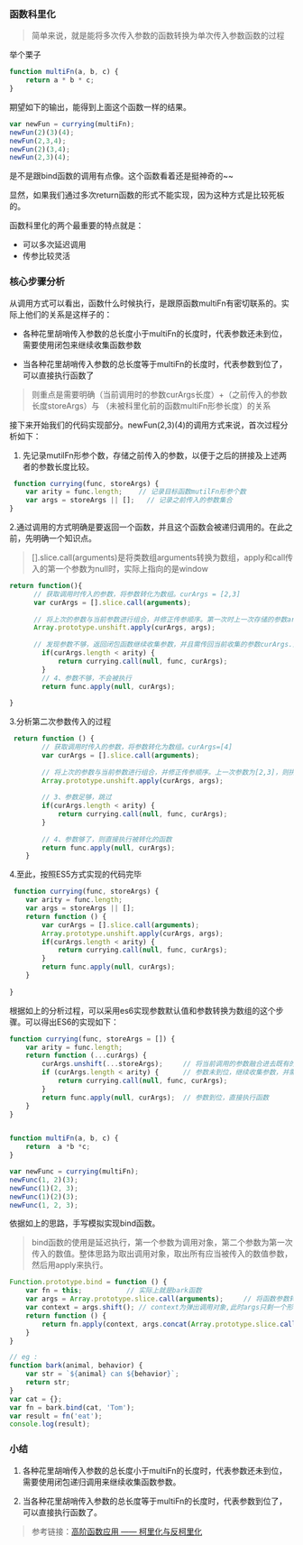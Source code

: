### 函数科里化

>    简单来说，就是能将多次传入参数的函数转换为单次传入参数函数的过程

举个栗子

```javascript
function multiFn(a, b, c) {
    return a * b * c;
}
```

期望如下的输出，能得到上面这个函数一样的结果。

```javascript
var newFun = currying(multiFn);
newFun(2)(3)(4);
newFun(2,3,4);
newFun(2)(3,4);
newFun(2,3)(4);
```

是不是跟bind函数的调用有点像。这个函数看着还是挺神奇的~~ 

显然，如果我们通过多次return函数的形式不能实现，因为这种方式是比较死板的。

函数科里化的两个最重要的特点就是：

* 可以多次延迟调用
* 传参比较灵活


### 核心步骤分析

从调用方式可以看出，函数什么时候执行，是跟原函数multiFn有密切联系的。实际上他们的关系是这样子的：

*   各种花里胡哨传入参数的总长度小于multiFn的长度时，代表参数还未到位，需要使用闭包来继续收集函数参数
    
    

*   当各种花里胡哨传入参数的总长度等于multiFn的长度时，代表参数到位了，可以直接执行函数了

> 则重点是需要明确（当前调用时的参数curArgs长度）+（之前传入的参数长度storeArgs）与 （未被科里化前的函数multiFn形参长度）的关系

接下来开始我们的代码实现部分。newFun(2,3)(4)的调用方式来说，首次过程分析如下：

1. 先记录mutilFn形参个数，存储之前传入的参数，以便于之后的拼接及上述两者的参数长度比较。

```javascript
 function currying(func, storeArgs) {
    var arity = func.length;    // 记录目标函数mutilFn形参个数
    var args = storeArgs || [];   // 记录之前传入的参数集合
}
```

2.通过调用的方式明确是要返回一个函数，并且这个函数会被递归调用的。在此之前，先明确一个知识点。

> [].slice.call(arguments)是将类数组arguments转换为数组，apply和call传入的第一个参数为null时，实际上指向的是window


```javascript
return function(){
      // 获取调用时传入的参数，将参数转化为数组。curArgs = [2,3]
      var curArgs = [].slice.call(arguments);
      
      // 将上次的参数与当前参数进行组合，并修正传参顺序。第一次时上一次存储的参数args为空，则拼接完curArgs为[2,3]
      Array.prototype.unshift.apply(curArgs, args);
      
      // 发现参数不够，返回闭包函数继续收集参数，并且需传回当前收集的参数curArgs.为了给调用的函数继续延迟调用，则需要返回函数而不是直接调用函数。
        if(curArgs.length < arity) {
            return currying.call(null, func, curArgs);
        }
        // 4、参数不够，不会被执行
        return func.apply(null, curArgs);
      
}
```

3.分析第二次参数传入的过程

```javascript
 return function () {
        // 获取调用时传入的参数，将参数转化为数组。curArgs=[4]
        var curArgs = [].slice.call(arguments);
        
        // 将上次的参数与当前参数进行组合，并修正传参顺序。上一次参数为[2,3]，则拼接完curArgs=[2,3,4]
        Array.prototype.unshift.apply(curArgs, args);
    
        // 3、参数足够，跳过
        if(curArgs.length < arity) {
            return currying.call(null, func, curArgs);
        }
        
        // 4、参数够了，则直接执行被转化的函数
        return func.apply(null, curArgs);
    } 
```

4.至此，按照ES5方式实现的代码完毕 

```javascript
 function currying(func, storeArgs) {
    var arity = func.length;
    var args = storeArgs || []; 
    return function () {
        var curArgs = [].slice.call(arguments);
        Array.prototype.unshift.apply(curArgs, args);
        if(curArgs.length < arity) {
            return currying.call(null, func, curArgs);
        }
        return func.apply(null, curArgs);
    }
  
}
```

根据如上的分析过程，可以采用es6实现参数默认值和参数转换为数组的这个步骤。可以得出ES6的实现如下：

```javascript
function currying(func, storeArgs = []) {
    var arity = func.length;
    return function (...curArgs) {
        curArgs.unshift(...storeArgs);     // 将当前调用的参数融合进去既有的参数
        if (curArgs.length < arity) {      // 参数未到位，继续收集参数，并需将上次收集的参数继续传入
            return currying.call(null, func, curArgs);
        }   
        return func.apply(null, curArgs);  // 参数到位，直接执行函数
    }
}


function multiFn(a, b, c) {
    return  a *b *c;
}

var newFunc = currying(multiFn);
newFunc(1, 2)(3);
newFunc(1)(2, 3);
newFunc(1)(2)(3);
newFunc(1, 2, 3);
```

依据如上的思路，手写模拟实现bind函数。

>  bind函数的使用是延迟执行，第一个参数为调用对象，第二个参数为第一次传入的数值。整体思路为取出调用对象，取出所有应当被传入的数值参数，然后用apply来执行。
>  

```javascript
Function.prototype.bind = function () {
    var fn = this;           // 实际上就是bark函数
    var args = Array.prototype.slice.call(arguments);     // 将函数参数转化为数组。args有两个元素，第一个元素为调用对象，第二个参数为首次调用传入的数值
    var context = args.shift(); // context为弹出调用对象,此时args只剩一个形参,为数值
    return function () {
        return fn.apply(context, args.concat(Array.prototype.slice.call(arguments)));
    }
}

// eg :
function bark(animal, behavior) {
    var str = `${animal} can ${behavior}`;
    return str;
}
var cat = {};
var fn = bark.bind(cat, 'Tom');
var result = fn('eat');
console.log(result);
```


### 小结

1. 各种花里胡哨传入参数的总长度小于multiFn的长度时，代表参数还未到位，需要使用闭包递归调用来继续收集函数参数。
  

2. 当各种花里胡哨传入参数的总长度等于multiFn的长度时，代表参数到位了，可以直接执行函数了。

> 参考链接：[高阶函数应用 —— 柯里化与反柯里化](https://juejin.im/post/5b58b5c56fb9a04fa560ec4b)
